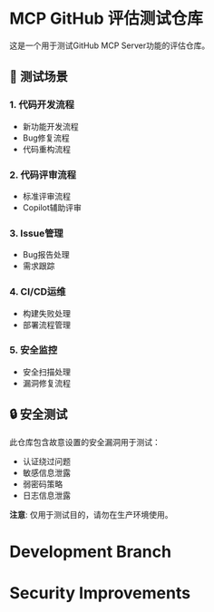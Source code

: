 # MCP GitHub 评估测试仓库

这是一个用于测试GitHub MCP Server功能的评估仓库。

## 🎯 测试场景

### 1. 代码开发流程
- 新功能开发流程
- Bug修复流程  
- 代码重构流程

### 2. 代码评审流程
- 标准评审流程
- Copilot辅助评审

### 3. Issue管理
- Bug报告处理
- 需求跟踪

### 4. CI/CD运维
- 构建失败处理
- 部署流程管理

### 5. 安全监控
- 安全扫描处理
- 漏洞修复流程

## 🔒 安全测试

此仓库包含故意设置的安全漏洞用于测试：
- 认证绕过问题
- 敏感信息泄露
- 弱密码策略
- 日志信息泄露

**注意**: 仅用于测试目的，请勿在生产环境使用。
# Development Branch
# Security Improvements
